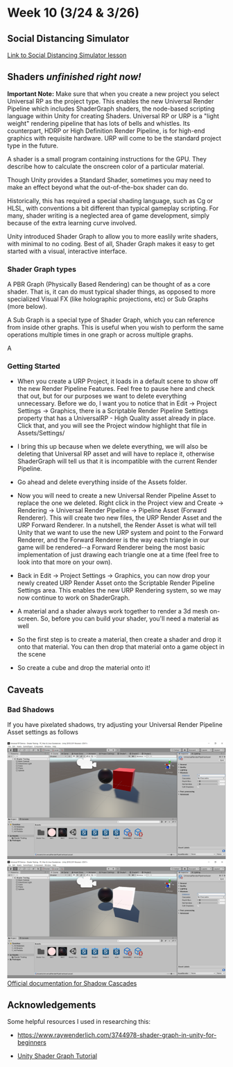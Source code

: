 # Week 10 (3/24 & 3/26)

## Social Distancing Simulator

[Link to Social Distancing Simulator lesson](https://github.com/prismspecs/Virtual-Environments/tree/master/Unity%20Demos/Assets/Social%20Distancing%20Simulator/readme.md)

## Shaders *unfinished right now!*

**Important Note:** Make sure that when you create a new project you select Universal RP as the project type. This enables the new Universal Render Pipeline which includes ShaderGraph shaders, the node-based scripting language within Unity for creating Shaders. Universal RP or URP is a "light weight" rendering pipeline that has lots of bells and whistles. Its counterpart, HDRP or High Definition Render Pipeline, is for high-end graphics with requisite hardware. URP will come to be the standard project type in the future.

A shader is a small program containing instructions for the GPU. They describe how to calculate the onscreen color of a particular material.

Though Unity provides a Standard Shader, sometimes you may need to make an effect beyond what the out-of-the-box shader can do.

Historically, this has required a special shading language, such as Cg or HLSL, with conventions a bit different than typical gameplay scripting. For many, shader writing is a neglected area of game development, simply because of the extra learning curve involved.

Unity introduced Shader Graph to allow you to more easlily write shaders, with minimal to no coding. Best of all, Shader Graph makes it easy to get started with a visual, interactive interface.

### Shader Graph types

A PBR Graph (Physically Based Rendering) can be thought of as a core shader. That is, it can do must typical shader things, as opposed to more specialized Visual FX (like holographic projections, etc) or Sub Graphs (more below).

A Sub Graph is a special type of Shader Graph, which you can reference from inside other graphs. This is useful when you wish to perform the same operations multiple times in one graph or across multiple graphs.

A

### Getting Started

+ When you create a URP Project, it loads in a default scene to show off the new Render Pipeline Features. Feel free to pause here and check that out, but for our purposes we want to delete everything unnecessary. Before we do, I want you to notice that in Edit -> Project Settings -> Graphics, there is a Scriptable Render Pipeline Settings property that has a UniversalRP - High Quality asset already in place. Click that, and you will see the Project window highlight that file in Assets/Settings/

+ I bring this up because when we delete everything, we will also be deleting that Universal RP asset and will have to replace it, otherwise ShaderGraph will tell us that it is incompatible with the current Render Pipeline.

+ Go ahead and delete everything inside of the Assets folder.

+ Now you will need to create a new Universal Render Pipeline Asset to replace the one we deleted. Right click in the Project view and Create -> Rendering -> Universal Render Pipeline -> Pipeline Asset (Forward Renderer). This will create two new files, the URP Render Asset and the URP Forward Renderer. In a nutshell, the Render Asset is what will tell Unity that we want to use the new URP system and point to the Forward Renderer, and the Forward Renderer is the way each triangle in our game will be rendered--a Forward Renderer being the most basic implementation of just drawing each triangle one at a time (feel free to look into that more on your own).

+ Back in Edit -> Project Settings -> Graphics, you can now drop your newly created URP Render Asset onto the Scriptable Render Pipeline Settings area. This enables the new URP Rendering system, so we may now continue to work on ShaderGraph.

+ A material and a shader always work together to render a 3d mesh on-screen. So, before you can build your shader, you'll need a material as well

+ So the first step is to create a material, then create a shader and drop it onto that material. You can then drop that material onto a game object in the scene

+ So create a cube and drop the material onto it!

## Caveats

### Bad Shadows

If you have pixelated shadows, try adjusting your Universal Render Pipeline Asset settings as follows

![shadow-problem.png](shadow-problem.png)
![shadow-problem-fixed.png](shadow-problem-fixed.png)
[Official documentation for Shadow Cascades](https://docs.unity3d.com/Manual/shadow-cascades.html)


## Acknowledgements

Some helpful resources I used in researching this:
+ https://www.raywenderlich.com/3744978-shader-graph-in-unity-for-beginners

+ [Unity Shader Graph Tutorial](https://www.youtube.com/watch?v=UxmIC92BqfA)
